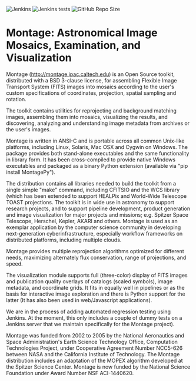 ![Jenkins](https://img.shields.io/jenkins/build?jobUrl=http%3A%2F%2Fvmmontage.ipac.caltech.edu%3A8080%2Fjob%2FMontage%2Fjob%2Fdevelop%2F&label=Jenkins%20build)
![Jenkins tests](https://img.shields.io/jenkins/tests?compact_message&failed_label=fail&jobUrl=http%3A%2F%2Fvmmontage.ipac.caltech.edu%3A8080%2Fjob%2FMontage%2Fjob%2Fdevelop%2F&label=Jenkins%20tests&passed_label=pass&skipped_label=skip)
![GitHub Repo Size](https://img.shields.io/github/repo-size/Caltech-IPAC/Montage)

Montage: Astronomical Image Mosaics, Examination, and Visualization
===================================================================

Montage (http://montage.ipac.caltech.edu) is an Open Source toolkit,
distributed with a BSD 3-clause license, for assembling Flexible 
Image Transport System (FITS) images into mosaics according to 
the user's custom specifications of coordinates, projection,
spatial sampling and rotation.

The toolkit contains utilities for reprojecting and background 
matching images, assembling them into mosaics, visualizing the
results, and discovering, analyzing and understanding image metadata
from archives or the user's images.

Montage is written in ANSI-C and is portable across all common
Unix-like platforms, including Linux, Solaris, Mac OSX and Cygwin on
Windows.  The package provides both stand-alone executables and
the same functionality in library form.  It has been cross-compiled
to provide native Windows executables and packaged as a binary Python
extension (available via "pip install MontagePy").

The distribution contains all libraries needed to build the toolkit 
from a single simple "make" command, including CFITSIO and the WCS
library (which has been extended to support HEALPix and World-Wide
Telescope TOAST projections. The toolkit is in wide use in astronomy
to support research projects, and to support pipeline development,
product generation and image visualization for major projects and
missions; e.g. Spitzer Space Telescope, Herschel, Kepler, AKARI and
others. Montage is used as an exemplar application by the computer
science community in developing next-generation cyberinfrastructure,
especially workflow frameworks on distributed platforms, including
multiple clouds.

Montage provides multiple reprojection algorithms optimized for 
different needs, maximizing alternately flux conservation, range of
projections, and speed.

The visualization module supports full (three-color) display of FITS
images and publication quality overlays of catalogs (scaled symbols),
image metadata, and coordinate grids.  It fits in equally well in
pipelines or as the basis for interactive image exploration and there
is Python support for the latter (It has also been used in web/Javascript
applications).

We are in the process of adding automated regression testing using Jenkins.
At the moment, this only includes a couple of dummy tests on a Jenkins server 
that we maintain specifically for the Montage project).

Montage was funded from 2002 to 2005 by the National Aeronautics and
Space Administration's Earth Science Technology Office, Computation
Technologies Project, under Cooperative Agreement Number NCC5-626
between NASA and the California Institute of Technology. The Montage
distribution includes an adaptation of the MOPEX algorithm developed
at the Spitzer Science Center. Montage is now funded by the National
Science Foundation under Award Number NSF ACI-1440620.
